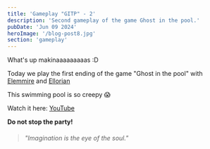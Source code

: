 ```yaml
---
title: 'Gameplay "GITP" - 2'
description: 'Second gameplay of the game Ghost in the pool.'
pubDate: 'Jun 09 2024'
heroImage: '/blog-post8.jpg'
section: 'gameplay'
---
```


What's up makinaaaaaaaaas :D

Today we play the first ending of the game "Ghost in the pool" with <a href="https://www.instagram.com/elemmire1988?utm_source=qr&igsh=MWgwcm84ZmxwaDVmYQ%3D%3D" target="_blank">Elemmire</a> and <a href="https://ellorian.es" target="_blank">Ellorian</a> 

This swimming pool is so creepy &#128561;

Watch it here:
<a href="https://www.youtube.com/watch?v=MbHfnq8bMvs" target="_blank">YouTube</a>

**Do not stop the party!**

> ###### "Imagination is the eye of the soul."

